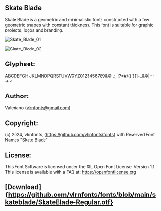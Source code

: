 ## Skate Blade

Skate Blade is a geometric and minimalistic fonts constructed with a few geometric shapes with constant thickness. This font is suitable for graphic projects, logos and branding.

![Skate_Blade_01](https://github.com/vlrnfonts/fonts/assets/160312338/19b15e74-c1de-4c53-accb-8f746e408f77)

![Skate_Blade_02](https://github.com/vlrnfonts/fonts/assets/160312338/f6dd7134-e743-48ac-9b79-3565677549b8)

## Glyphset:
ABCDEFGHIJKLMNOPQRSTUVWXYZ0123456789&© .:,;!?*#/\(){}[]-_&©|+-=><

## Author:
Valeriano (vlrnfonts@gmail.com)

## Copyright:
(c) 2024, vlrnfonts, (https://github.com/vlrnfonts/fonts) with Reserved Font Names "Skate Blade"

## License:
This Font Software is licensed under the SIL Open Font License, Version 1.1. This license is available with a FAQ at:
https://openfontlicense.org

## [Download] {https://github.com/vlrnfonts/fonts/blob/main/skateblade/SkateBlade-Regular.otf}
